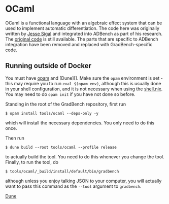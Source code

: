 # OCaml

OCaml is a functional language with an algebraic effect system that
can be used to implement automatic differentiation. The code here was
originally written by [Jesse Sigal][] and integrated into ADBench as
part of his research. The [original code][] is still available. The
parts that are specific to ADBench integration have been removed and
replaced with GradBench-specific code.

[Jesse Sigal]: https://www.jsigal.com/
[original code]: https://github.com/jasigal/ADBench/tree/b98752f96a3b785e07ff6991853dc1073e6bf075/src/ocaml

## Running outside of Docker

You must have [opam][] and [Dune][]. Make sure the `opam` environment
is set - this may require you to run `eval $(opam env)`, although this
is usually done in your shell configuration, and it is not necessary
when using the [shell.nix](../../shell.nix). You may need to do `opam
init` if you have not done so before.

Standing in the root of the GradBench repository, first run

```
$ opam install tools/ocaml --deps-only -y
```

which will install the necessary dependencies. You only need to do
this once.

Then run

```
$ dune build --root tools/ocaml --profile release
```

to actually build the tool. You need to do this whenever you change
the tool. Finally, to run the tool, do

```
$ tools/ocaml/_build/install/default/bin/gradbench
```

although unless you enjoy talking JSON to your computer, you will
actually want to pass this command as the `--tool` argument to
`gradbench`.

[opam]: https://opam.ocaml.org/
[Dune](https://dune.build/)
